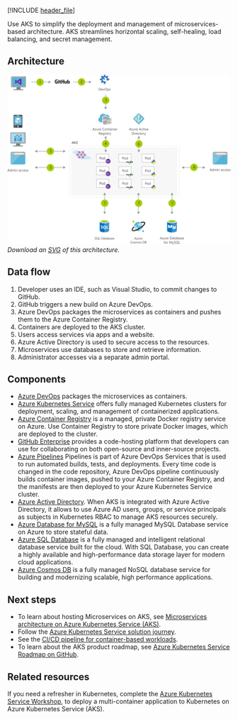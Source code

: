 [!INCLUDE [header_file](../../../includes/sol-idea-header.md)]

Use AKS to simplify the deployment and management of microservices-based architecture. AKS streamlines horizontal scaling, self-healing, load balancing, and secret management.

## Architecture

![Architecture Diagram](../media/microservices-with-aks.png)
*Download an [SVG](../media/microservices-with-aks.svg) of this architecture.*

## Data flow

1. Developer uses an IDE, such as Visual Studio, to commit changes to GitHub.
1. GitHub triggers a new build on Azure DevOps.
1. Azure DevOps packages the microservices as containers and pushes them to the Azure Container Registry.
1. Containers are deployed to the AKS cluster.
1. Users access services via apps and a website.
1. Azure Active Directory is used to secure access to the resources.
1. Microservices use databases to store and retrieve information.
1. Administrator accesses via a separate admin portal.

## Components

- [Azure DevOps](https://azure.microsoft.com/services/devops/) packages the microservices as containers.
- [Azure Kubernetes Service](https://azure.microsoft.com/services/kubernetes-service/) offers fully managed Kubernetes clusters for deployment, scaling, and management of containerized applications.
- [Azure Container Registry](https://azure.microsoft.com/services/container-registry/) is a managed, private Docker registry service on Azure. Use Container Registry to store private Docker images, which are deployed to the cluster. 
- [GitHub Enterprise](https://help.github.com/en/github) provides a code-hosting platform that developers can use for collaborating on both open-source and inner-source projects.
- [Azure Pipelines](https://azure.microsoft.com/services/devops/pipelines/) Pipelines is part of Azure DevOps Services that is used to run automated builds, tests, and deployments. Every time code is changed in the code repository, Azure DevOps pipeline continuously builds container images, pushed to your Azure Container Registry, and the manifests are then deployed to your Azure Kubernetes Service cluster.
- [Azure Active Directory](https://azure.microsoft.com/services/active-directory/). When AKS is integrated with Azure Active Directory, it allows to use Azure AD users, groups, or service principals as subjects in Kubernetes RBAC to manage AKS resources securely.
- [Azure Database for MySQL](https://azure.microsoft.com/services/mysql/) is a fully managed MySQL Database service on Azure to store stateful data.
- [Azure SQL Database](https://azure.microsoft.com/services/sql-database/) is a fully managed and intelligent relational database service built for the cloud. With SQL Database, you can create a highly available and high-performance data storage layer for modern cloud applications.
- [Azure Cosmos DB](https://azure.microsoft.com/services/cosmos-db/) is a fully managed NoSQL database service for building and modernizing scalable, high performance applications.

## Next steps

- To learn about hosting Microservices on AKS, see [Microservices architecture on Azure Kubernetes Service (AKS)](../../reference-architectures/containers/aks-microservices/aks-microservices.yml).
- Follow the [Azure Kubernetes Service solution journey](../../reference-architectures/containers/aks-start-here.md).
- See the [CI/CD pipeline for container-based workloads](../../example-scenario/apps/devops-with-aks.yml).
- To learn about the AKS product roadmap, see [Azure Kubernetes Service Roadmap on GitHub](https://github.com/Azure/AKS/projects/1).

## Related resources

If you need a refresher in Kubernetes, complete the [Azure Kubernetes Service Workshop](/learn/modules/aks-workshop/), to deploy a multi-container application to Kubernetes on Azure Kubernetes Service (AKS).